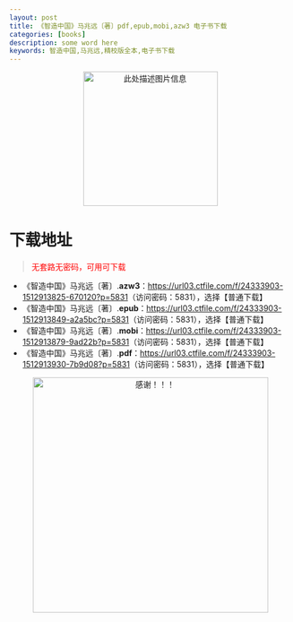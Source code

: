 ```yaml
---
layout: post
title: 《智造中国》马兆远〔著〕pdf,epub,mobi,azw3 电子书下载
categories: [books]
description: some word here
keywords: 智造中国,马兆远,精校版全本,电子书下载
---
```


<div align="center"><img src="https://qweree.cn/wp-content/uploads/2025/06/zhi-zao-zhong-guo.png" alt="此处描述图片信息" width="240px" height="auto"></div>

# 下载地址

> <p style="color:red" >无套路无密码，可用可下载</p>

- 《智造中国》马兆远〔著〕.**azw3**：<https://url03.ctfile.com/f/24333903-1512913825-670120?p=5831>（访问密码：5831），选择【普通下载】
- 《智造中国》马兆远〔著〕.**epub**：<https://url03.ctfile.com/f/24333903-1512913849-a2a5bc?p=5831>（访问密码：5831），选择【普通下载】
- 《智造中国》马兆远〔著〕.**mobi**：<https://url03.ctfile.com/f/24333903-1512913879-9ad22b?p=5831>（访问密码：5831），选择【普通下载】
- 《智造中国》马兆远〔著〕.**pdf**：<https://url03.ctfile.com/f/24333903-1512913930-7b9d08?p=5831>（访问密码：5831），选择【普通下载】

<div align="center"><img src="https://pic.imgdb.cn/item/6707df6bd29ded1a8ce37031.gif" alt="感谢！！！" width="420px" height="auto"/></div>

